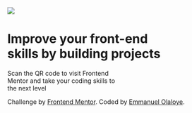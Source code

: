 <!DOCTYPE html>
<html lang="en">
<head>
  <meta charset="UTF-8">
  <meta name="viewport" content="width=device-width, initial-scale=1.0"> <!-- displays site properly based on user's device -->

  <link rel="icon" type="image/png" sizes="32x32" href="./images/favicon-32x32.png">
  <link rel="stylesheet" href="style.css">
  <link rel="preconnect" href="https://fonts.googleapis.com">
  <link rel="preconnect" href="https://fonts.gstatic.com" crossorigin>
  <link href="https://fonts.googleapis.com/css2?family=Nunito:ital,wght@1,700&family=Outfit&display=swap" rel="stylesheet">
  <title>Frontend Mentor | QR code component</title>

  <!-- Feel free to remove these styles or customise in your own stylesheet 👍 -->
</head>
<body>
  <div class="header">
      <div class="white">
        <img src="image-qr-code.png">
        <h1 class="king">Improve your front-end <br>skills by building projects</h1>
        <p class="fans">Scan the QR code to visit Frontend<br> Mentor and take your coding skills to <br>the next level</p>
      </div>
    </div>
  
  <div class="attribution">
    Challenge by <a href="https://www.frontendmentor.io?ref=challenge" target="_blank">Frontend Mentor</a>. 
    Coded by <a href="#">Emmanuel Olaloye</a>.
  </div>
</body>
</html>
